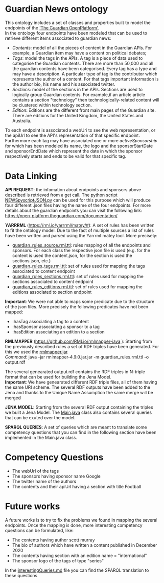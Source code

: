 # Guardian News ontology

This ontology includes a set of classes and properties built to model the endpoints of the ['The Guardian OpenPlatform'](https://open-platform.theguardian.com/documentation/). <br>
In the ontology four endpoints have been modeled that can be used to retrieve different items associated to guardian news:

* <i>Contents</i>: model of all the pieces of content in the Guardian APIs. For example, a Guardian item may have a content on political debates;
* <i>Tags</i>: model the tags in the APIs. A tag is a piece of data used to categorise the Guardian contents. There are more than 50,000 and all the guardian contents have been categorised. Every tag has a type and may have a description. A particular type of tag is the contributor which represents the author of a content. For that tags important information is the author bio, his name and his associated twitter.
* <i>Sections</i>: model of the sections in the APIs. Sections are used to logically group Guardian contents. For example,if an article article contains a section "technology" then technologically-related content will be clustered within technology section.
* <i>Edition</i>: Editions are the different front main pages of the Guardian site. There are editions for the United Kingdom, the United States and Australia.

To each endpoint is associated a webUri to see the web representation, or the apiUrl to see the API's representation of that specific endpoint.
<br>
Furthermore each tag may have associated one or more *activeSponsorship* for which has been modeled its name, the logo and the 
sponsorStartDate and sponsorEndDate which represent the date in which the sponsor respectively starts and ends to be valid for that specific tag.

# Data Linking
**API REQUEST**: the infomation about endpoints and sponsors above described is retrieved from a get call. 
The python script [NEWSpyscriptJSON.py](NEWSpyscriptJSON.py) can be used for this purpose which will produce four different .json  files having the name of the four endpoints.
For more details about the guardian endpoints you can visit the following link:
https://open-platform.theguardian.com/documentation/

**YARRRML** (https://rml.io/yarrrml/matey/#): A set of rules has been written to fit the ontology model. Due to the fact of multiple sources a list of rules 
have been written and parsed using the Yarrrml matey tool. More precisely:
* [guardian_rules_source.rml.ttl](guardian_rules_source.rml.ttl): rules mapping of all the endpoints and sponsors. For each class the respective json file is used (e.g. for the content is used the content.json, for the section is used the sections.json, etc.)
* [guardian_rules_tags.rml.ttl](guardian_rules_editions.rml.ttl): set of rules used for mapping the tags associated to content endpoint
* [guardian_rules_sections.rml.ttl](guardian_rules_sections.rml.ttl): set of rules used for mapping the sections associated to content endpoint
* [guardian_rules_editions.rml.ttl](guardian_rules_editions.rml.ttl): set of rules used for mapping the editions associated to section endpoint

**Important**: We were not able to maps some predicate due to the structure of the json files. More precisely the following predicates have not been mapped:
* :hasTag associating a tag to a content
* :hasSponsor associating a sponsor to a tag
* :hasEdition associating an edition to a section


**RMLMAPPER** (https://github.com/RMLio/rmlmapper-java ): Starting from the previously described rules a set of RDF triples have been generated. For this we used the [rmlmapper.jar](./../rmlmapper-4.9.0.jar).
<br> *Command*: java -jar rmlmapper-4.9.0.jar.jar -m guardian_rules.rml.ttl -o output.rdf<br>

The several genearated output.rdf contains the RDF triples in N-triple format that can be used for building the Jena Model.<br>
**Important**: We have genearated different RDF triple files, all of them having the same URI scheme. 
The several RDF outputs have been added to the Jena and thanks to the Unique Name Assumption the same merge will be merged


**JENA MODEL**: Starting from the several RDF output containing the triples we built a Jena Model. The [Main.java](guardianNews/src/main/java/Main.java) class also contains several queries that can be exuted over the model.

**SPARQL QUERIES**: A set of queries which are meant to translate some competency questions that you can find in the following section
 have been implemented in the Main.java class.

# Competency Questions

* The webUrl of the tags
* The sponsors having sponsor name Google
* The twitter name of the authors
* The contents and their apiUrl having a section with title Football

# Future works

A future works is to try to fix the problems we found in mapping the several endpoints. 
Once the mapping is done, more interesting competency questions can be formulated, like:

* The contents having author scott murray
* The bio of authors which have written a content published in December 2020
* The contents having section with an edition name = "international"
* The sponsor logo of the tags of type  "series"

In the [interestingQueries.md](./interestingQueries.md) file you can find the SPARQL translation to these questions.